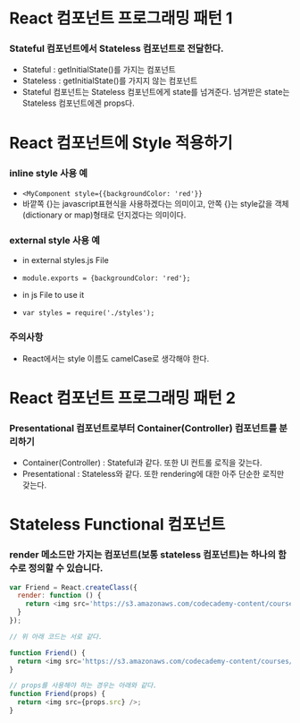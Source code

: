 # React 컴포넌트 프로그래밍 패턴 1
### Stateful 컴포넌트에서 Stateless 컴포넌트로 전달한다.
- Stateful : getInitialState()를 가지는 컴포넌트
- Stateless : getInitialState()를 가지지 않는 컴포넌트
- Stateful 컴포넌트는 Stateless 컴포넌트에게 state를 넘겨준다. 넘겨받은 state는 Stateless 컴포넌트에겐 props다.

# React 컴포넌트에 Style 적용하기
### inline style 사용 예
- ```<MyComponent style={{backgroundColor: 'red'}}```
- 바깥쪽 {}는 javascript표현식을 사용하겠다는 의미이고, 안쪽 {}는 style값을 객체(dictionary or map)형태로 던지겠다는 의미이다.

### external style 사용 예
- in external styles.js File
- ```module.exports = {backgroundColor: 'red'};```

- in js File to use it
- ```var styles = require('./styles');```

### 주의사항
- React에서는 style 이름도 camelCase로 생각해야 한다. 

# React 컴포넌트 프로그래밍 패턴 2
### Presentational 컴포넌트로부터 Container(Controller) 컴포넌트를 분리하기
- Container(Controller) : Stateful과 같다. 또한 UI 컨트롤 로직을 갖는다.
- Presentational : Stateless와 같다. 또한 rendering에 대한 아주 단순한 로직만 갖는다.

# Stateless Functional 컴포넌트
### render 메소드만 가지는 컴포넌트(보통 stateless 컴포넌트)는 하나의 함수로 정의할 수 있습니다.
```javascript
var Friend = React.createClass({
  render: function () {
    return <img src='https://s3.amazonaws.com/codecademy-content/courses/React/react_photo-octopus.jpg' />;
  }
});

// 위 아래 코드는 서로 같다.

function Friend() {
  return <img src='https://s3.amazonaws.com/codecademy-content/courses/React/react_photo-octopus.jpg' />;
}

// props를 사용해야 하는 경우는 아래와 같다.
function Friend(props) {
  return <img src={props.src} />;
}
```
